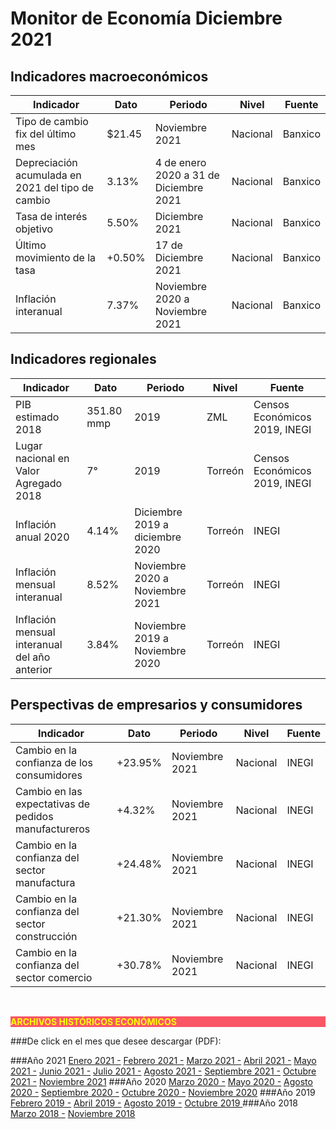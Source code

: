 # Monitor de Economía Diciembre 2021

## Indicadores macroeconómicos
Indicador                                                       |Dato       |Periodo                                |Nivel      |Fuente                         |
----------------------------------------------------------------|-----------|---------------------------------------|-----------|-------------------------------|
Tipo de cambio fix del último mes                               |  $21.45   |Noviembre 2021                         |Nacional   |Banxico                        |
Depreciación acumulada en 2021 del tipo de cambio               |  3.13%    |4 de enero 2020 a 31 de Diciembre 2021 |Nacional   |Banxico                        |
Tasa de interés objetivo                                        |  5.50%    |Diciembre 2021                         |Nacional   |Banxico                        |
Último movimiento de la tasa                                    |  +0.50%   |17 de Diciembre 2021                   |Nacional   |Banxico                        |
Inflación interanual                                            |  7.37%    |Noviembre 2020 a Noviembre 2021        |Nacional   |Banxico                        |

## Indicadores regionales
Indicador                                                       |Dato       |Periodo                                |Nivel      |Fuente                         |
----------------------------------------------------------------|-----------|---------------------------------------|-----------|-------------------------------|
PIB estimado 2018                                               |351.80 mmp |2019                                   |ZML        |Censos Económicos 2019, INEGI  |
Lugar nacional en Valor Agregado 2018                           |7°         |2019                                   |Torreón    |Censos Económicos 2019, INEGI  |
Inflación anual 2020                                            |4.14%      |Diciembre 2019 a diciembre 2020        |Torreón    |INEGI                          |
Inflación mensual interanual                                    |8.52%      |Noviembre 2020 a Noviembre 2021        |Torreón    |INEGI                          |
Inflación mensual interanual del año anterior                   |3.84%      |Noviembre 2019 a Noviembre 2020        |Torreón    |INEGI                          |

## Perspectivas de empresarios y consumidores
Indicador                                                       |Dato       |Periodo                                |Nivel      |Fuente                         |
----------------------------------------------------------------|-----------|---------------------------------------|-----------|-------------------------------|
Cambio en la confianza de los consumidores                      |+23.95%    |Noviembre 2021                         |Nacional   |INEGI                          |
Cambio en las expectativas de pedidos manufactureros            |+4.32%     |Noviembre 2021                         |Nacional   |INEGI                          |
Cambio en la confianza del sector manufactura                   |+24.48%    |Noviembre 2021                         |Nacional   |INEGI                          |
Cambio en la confianza del sector construcción                  |+21.30%    |Noviembre 2021                         |Nacional   |INEGI                          |
Cambio en la confianza del sector comercio                      |+30.78%    |Noviembre 2021                         |Nacional   |INEGI                          |

</br>


<p style="background-color:#f95666;color:yellow;"><strong>ARCHIVOS HISTÓRICOS ECONÓMICOS</strong></p>

###De click en el mes que desee descargar (PDF):

###Año 2021
[Enero 2021 -](http://www.trcimplan.gob.mx/monitores/economia/economia-ene-2021.pdf)
[Febrero 2021 -](http://www.trcimplan.gob.mx/monitores/economia/economia-feb-2021.pdf)
[Marzo 2021 -](http://www.trcimplan.gob.mx/monitores/economia/economia-mar-2021.pdf)
[Abril 2021 -](http://www.trcimplan.gob.mx/monitores/economia/economia-abr-2021.pdf)
[Mayo 2021 -](http://www.trcimplan.gob.mx/monitores/economia/economia-may-2021.pdf)
[Junio 2021 -](http://www.trcimplan.gob.mx/monitores/economia/economia-jun-2021.pdf)
[Julio 2021 -](http://www.trcimplan.gob.mx/monitores/economia/economia-jul-2021.pdf)
[Agosto 2021 -](http://www.trcimplan.gob.mx/monitores/economia/economia-ago-2021.pdf)
[Septiembre 2021 -](http://www.trcimplan.gob.mx/monitores/economia/economia-sep-2021.pdf)
[Octubre 2021 -](http://www.trcimplan.gob.mx/monitores/economia/economia-oct-2021.pdf)
[Noviembre 2021](http://www.trcimplan.gob.mx/monitores/economia/economia-nov-2021.pdf)
###Año 2020
[Marzo     2020 -](http://www.trcimplan.gob.mx/monitores/economia/economia-marzo-2020.pdf)
[Mayo      2020 -](http://www.trcimplan.gob.mx/monitores/economia/economia-mayo-2020.pdf)
[Agosto    2020 -](http://www.trcimplan.gob.mx/monitores/economia/economia-agosto-2020.pdf)
[Septiembre   2020 -](http://www.trcimplan.gob.mx/monitores/economia/economia-sep-2020.pdf)
[Octubre   2020 -](http://www.trcimplan.gob.mx/monitores/economia/economia-oct-2020.pdf)
[Noviembre   2020](http://www.trcimplan.gob.mx/monitores/economia/economia-nov-2020.pdf)
###Año 2019
[Febrero   2019 -](http://www.trcimplan.gob.mx/monitores/economia/economia-febrero-2019.pdf)
[Abril     2019 -](http://www.trcimplan.gob.mx/monitores/economia/economia-abril-2019.pdf)
[Agosto    2019 -](http://www.trcimplan.gob.mx/monitores/economia/economia-agosto-2019.pdf)
[Octubre   2019 ](http://www.trcimplan.gob.mx/monitores/economia/economia-octubre-2019.pdf)
###Año 2018
[Marzo     2018 -](http://www.trcimplan.gob.mx/monitores/economia/economia-marzo-2018.pdf)
[Noviembre 2018](http://www.trcimplan.gob.mx/monitores/economia/economia-nov-2018.pdf)
</br>

</br>
